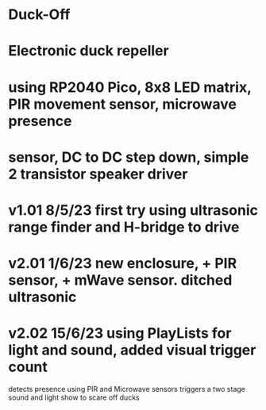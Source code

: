 # Duck-Off
# Electronic duck repeller
#   using RP2040 Pico, 8x8 LED matrix, PIR movement sensor, microwave presence 
#   sensor, DC to DC step down, simple 2 transistor speaker driver
# v1.01 8/5/23 first try using ultrasonic range finder and H-bridge to drive 
# v2.01 1/6/23 new enclosure, + PIR sensor, + mWave sensor.  ditched ultrasonic
# v2.02 15/6/23 using PlayLists for light and sound, added visual trigger count

detects presence using PIR and Microwave sensors
triggers a two stage sound and light show to scare off ducks
